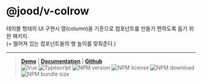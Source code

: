 # @jood/v-colrow

테이블 형태의 UI 구현시 열(column)을 기준으로 컴포넌트를 만들기 편하도록 돕기 위한 패키지. \
(= 떨어져 있는 컴포넌트들의 행 높이를 맞춰준다.)

---

> **[Demo](https://molgga.github.io/jood-v-colrow)** |
> **[Documentation](https://molgga.github.io/jood-v-colrow/documents)** |
> **[Github](https://github.com/molgga/jood-v-colrow)**
> \
> ![Vue](https://img.shields.io/static/v1.svg?label=&style=flat-square&logoColor=white&color=4fc08d&logo=vue.js&message=Vue)
> ![Typescript](https://img.shields.io/static/v1.svg?label=&style=flat-square&logoColor=white&color=3178c6&logo=typescript&message=Typescript)
> ![NPM version](https://img.shields.io/npm/v/@jood/v-colrow.svg)
> ![NPM license](https://img.shields.io/npm/l/@jood/v-colrow)
> ![NPM download](https://img.shields.io/npm/dt/@jood/v-colrow)
> ![NPM bundle size](https://img.shields.io/bundlephobia/min/@jood/v-colrow)
